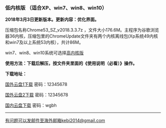 ### 低内核版 （适合XP、win7、win8、win10）

**2018年3月3日更新版本。更新内容：优化界面。**

压缩包名称Chrome53_SZ_v2018.3.3.7z ，文件大小176.6M。主程序为谷歌浏览器36内核，压缩包里的ChromeUpdate文件夹有两个内核离线包(Xp系统49内核和win7及以上系统53内核），共计86M。

win7、win8、win10系统可选择[高内核版](https://github.com/Alvin9999/new-pac/wiki/%E9%AB%98%E5%86%85%E6%A0%B8%E7%89%88)


**使用方法：下载后解压，按文件夹里面的《使用说明（必看）》操作。**

**下载地址：**

[国外云盘1下载](http://108.61.224.82:8000/f/ae5eaa4967/) 密码：12345678

[国外云盘2下载](http://45.32.141.248:8000/f/f0781cebb6/) 密码：12345678

[国内云盘下载](https://pan.baidu.com/s/1dGoqG9b) 密码：wgbh

***

有问题可以发邮件至海外邮箱kebi2014@gmail.com